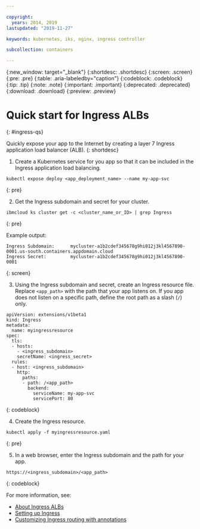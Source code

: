 ```yaml
---

copyright:
  years: 2014, 2019
lastupdated: "2019-11-27"

keywords: kubernetes, iks, nginx, ingress controller

subcollection: containers

---
```


{:new_window: target="_blank"}
{:shortdesc: .shortdesc}
{:screen: .screen}
{:pre: .pre}
{:table: .aria-labeledby="caption"}
{:codeblock: .codeblock}
{:tip: .tip}
{:note: .note}
{:important: .important}
{:deprecated: .deprecated}
{:download: .download}
{:preview: .preview}

# Quick start for Ingress ALBs
{: #ingress-qs}

Quickly expose your app to the Internet by creating a layer 7 Ingress application load balancer (ALB).
{: shortdesc}

1. Create a Kubernetes service for you app so that it can be included in the Ingress application load balancing.
  ```
  kubectl expose deploy <app_deployment_name> --name my-app-svc
  ```
  {: pre}

2. Get the Ingress subdomain and secret for your cluster.
  ```
  ibmcloud ks cluster get -c <cluster_name_or_ID> | grep Ingress
  ```
  {: pre}

  Example output:
  ```
  Ingress Subdomain:      mycluster-a1b2cdef345678g9hi012j3kl4567890-0001.us-south.containers.appdomain.cloud
  Ingress Secret:         mycluster-a1b2cdef345678g9hi012j3kl4567890-0001
  ```
  {: screen}

3. Using the Ingress subdomain and secret, create an Ingress resource file. Replace `<app_path>` with the path that your app listens on. If you app does not listen on a specific path, define the root path as a slash (<code>/</code>) only.
  ```
  apiVersion: extensions/v1beta1
  kind: Ingress
  metadata:
    name: myingressresource
  spec:
    tls:
    - hosts:
      - <ingress_subdomain>
      secretName: <ingress_secret>
    rules:
    - host: <ingress_subdomain>
      http:
        paths:
        - path: /<app_path>
          backend:
            serviceName: my-app-svc
            servicePort: 80
  ```
  {: codeblock}

4. Create the Ingress resource.
  ```
  kubectl apply -f myingressresource.yaml
  ```
  {: pre}

5. In a web browser, enter the Ingress subdomain and the path for your app.
  ```
  https://<ingress_subdomain>/<app_path>
  ```
  {: codeblock}

For more information, see:
* [About Ingress ALBs](/docs/containers?topic=containers-ingress-about)
* [Setting up Ingress](/docs/containers?topic=containers-ingress)
* [Customizing Ingress routing with annotations](/docs/containers?topic=containers-ingress_annotation)

